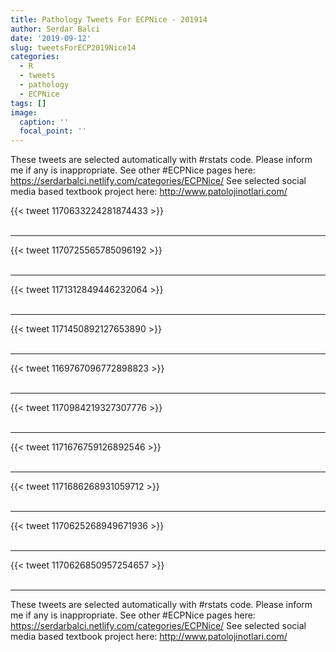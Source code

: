 ```yaml
---
title: Pathology Tweets For ECPNice - 201914
author: Serdar Balci
date: '2019-09-12'
slug: tweetsForECP2019Nice14
categories:
  - R
  - tweets
  - pathology
  - ECPNice
tags: []
image:
  caption: ''
  focal_point: ''
---
```



These tweets are selected automatically with #rstats code. Please inform me if any is inappropriate.
See other #ECPNice pages here: https://serdarbalci.netlify.com/categories/ECPNice/ 
See selected social media based textbook project here: http://www.patolojinotlari.com/

{{< tweet 1170633224281874433 >}}
<br>
<br>
<hr>
{{< tweet 1170725565785096192 >}}
<br>
<br>
<hr>
{{< tweet 1171312849446232064 >}}
<br>
<br>
<hr>
{{< tweet 1171450892127653890 >}}
<br>
<br>
<hr>
{{< tweet 1169767096772898823 >}}
<br>
<br>
<hr>
{{< tweet 1170984219327307776 >}}
<br>
<br>
<hr>
{{< tweet 1171676759126892546 >}}
<br>
<br>
<hr>
{{< tweet 1171686268931059712 >}}
<br>
<br>
<hr>
{{< tweet 1170625268949671936 >}}
<br>
<br>
<hr>
{{< tweet 1170626850957254657 >}}
<br>
<br>
<hr>


These tweets are selected automatically with #rstats code. Please inform me if any is inappropriate.
See other #ECPNice pages here: https://serdarbalci.netlify.com/categories/ECPNice/ 
See selected social media based textbook project here: http://www.patolojinotlari.com/
